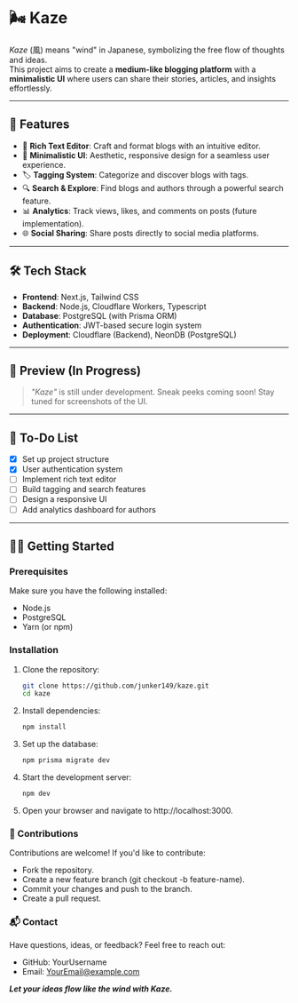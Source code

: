 # 🌬️ Kaze  

*Kaze* (風) means "wind" in Japanese, symbolizing the free flow of thoughts and ideas.  
This project aims to create a **medium-like blogging platform** with a **minimalistic UI** where users can share their stories, articles, and insights effortlessly.  

---

## 🚀 Features  

- 📝 **Rich Text Editor**: Craft and format blogs with an intuitive editor.  
- 🎨 **Minimalistic UI**: Aesthetic, responsive design for a seamless user experience.  
- 🏷️ **Tagging System**: Categorize and discover blogs with tags.  
- 🔍 **Search & Explore**: Find blogs and authors through a powerful search feature.  
- 📊 **Analytics**: Track views, likes, and comments on posts (future implementation).  
- 🌐 **Social Sharing**: Share posts directly to social media platforms.  

---

## 🛠️ Tech Stack  

- **Frontend**: Next.js, Tailwind CSS  
- **Backend**: Node.js, Cloudflare Workers, Typescript  
- **Database**: PostgreSQL (with Prisma ORM)  
- **Authentication**: JWT-based secure login system  
- **Deployment**: Cloudflare (Backend), NeonDB (PostgreSQL)  

---

## 📸 Preview (In Progress)  

> _"Kaze"_ is still under development. Sneak peeks coming soon! Stay tuned for screenshots of the UI.  

---

## 🧩 To-Do List  

- [x] Set up project structure  
- [x] User authentication system  
- [ ] Implement rich text editor  
- [ ] Build tagging and search features  
- [ ] Design a responsive UI  
- [ ] Add analytics dashboard for authors  

---

## 👨‍💻 Getting Started  

### Prerequisites  
Make sure you have the following installed:  
- Node.js  
- PostgreSQL  
- Yarn (or npm)  

### Installation  
1. Clone the repository:  
   ```bash
   git clone https://github.com/junker149/kaze.git
   cd kaze
2. Install dependencies:
   ```bash
   npm install
3. Set up the database:
   ```bash
   npm prisma migrate dev  
4. Start the development server:
   ```bash
   npm dev
5. Open your browser and navigate to http://localhost:3000.

### 🌟 Contributions
Contributions are welcome! If you'd like to contribute:

- Fork the repository.
- Create a new feature branch (git checkout -b feature-name).
- Commit your changes and push to the branch.
- Create a pull request.

### 📬 Contact
Have questions, ideas, or feedback? Feel free to reach out:

- GitHub: YourUsername
- Email: YourEmail@example.com

***Let your ideas flow like the wind with Kaze.***
